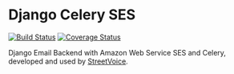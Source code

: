 Django Celery SES
=========================

[![Build Status](https://travis-ci.org/StreetVoice/django-celery-ses.png?branch=master)](https://travis-ci.org/StreetVoice/django-celery-ses)
[![Coverage Status](https://coveralls.io/repos/StreetVoice/django-celery-ses/badge.png?branch=master)](https://coveralls.io/r/StreetVoice/django-celery-ses?branch=master)

Django Email Backend with Amazon Web Service SES and Celery, developed and used by [StreetVoice](http://streetvoice.com/).

